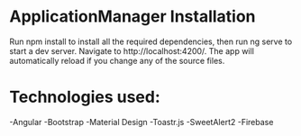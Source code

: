 # ApplicationManager Installation
Run npm install to install all the required dependencies, then run ng serve to start a dev server. Navigate to http://localhost:4200/. The app will automatically reload if you change any of the source files.

# Technologies used:
-Angular
-Bootstrap
-Material Design
-Toastr.js
-SweetAlert2
-Firebase

